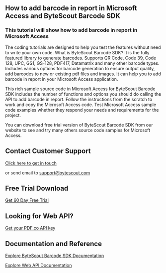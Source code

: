 ## How to add barcode in report in Microsoft Access and ByteScout Barcode SDK

### This tutorial will show how to add barcode in report in Microsoft Access

The coding tutorials are designed to help you test the features without need to write your own code. What is ByteScout Barcode SDK? It is the fully featured library to generate barcodes. Supports QR Code, Code 39, Code 128, UPC, GS1, GS-128, PDF417, Datamatrix and many other barcode types. Includes various options for barcode generation to ensure output quality, add barcodes to new or existing pdf files and images. It can help you to add barcode in report in your Microsoft Access application.

This rich sample source code in Microsoft Access for ByteScout Barcode SDK includes the number of functions and options you should do calling the API to add barcode in report. Follow the instructions from the scratch to work and copy the Microsoft Access code. Test Microsoft Access sample code examples whether they respond your needs and requirements for the project.

You can download free trial version of ByteScout Barcode SDK from our website to see and try many others source code samples for Microsoft Access.

## Contact Customer Support

[Click here to get in touch](https://bytescout.zendesk.com/hc/en-us/requests/new?subject=ByteScout%20Barcode%20SDK%20Question)

or send email to [support@bytescout.com](mailto:support@bytescout.com?subject=ByteScout%20Barcode%20SDK%20Question) 

## Free Trial Download

[Get 60 Day Free Trial](https://bytescout.com/download/web-installer?utm_source=github-readme)

## Looking for Web API? 

[Get your PDF.co API key](https://pdf.co/documentation/api?utm_source=github-readme)

## Documentation and Reference

[Explore ByteScout Barcode SDK Documentation](https://bytescout.com/documentation/index.html?utm_source=github-readme)

[Explore Web API Documentation](https://pdf.co/documentation/api?utm_source=github-readme)